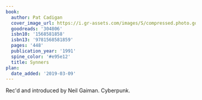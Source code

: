 ```yaml
---
book:
  author: Pat Cadigan
  cover_image_url: https://i.gr-assets.com/images/S/compressed.photo.goodreads.com/books/1173564962l/304806.jpg
  goodreads: '304806'
  isbn10: '1568581858'
  isbn13: '9781568581859'
  pages: '448'
  publication_year: '1991'
  spine_color: '#e95e12'
  title: Synners
plan:
  date_added: '2019-03-09'
---
```


Rec'd and introduced by Neil Gaiman. Cyberpunk.
